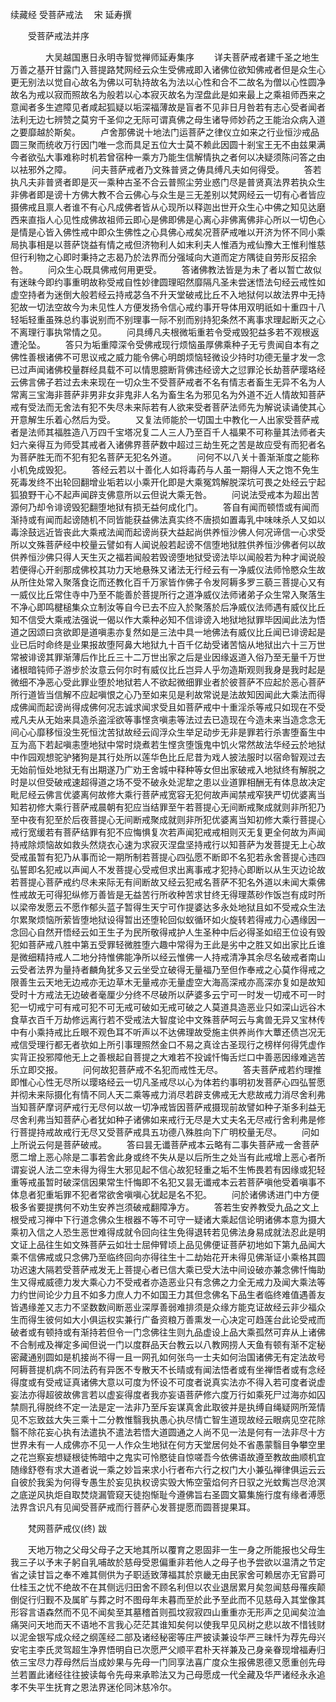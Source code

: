 续藏经   受菩萨戒法
　宋 延寿撰
　　 

　　受菩萨戒法并序

　　　　大吴越国惠日永明寺智觉禅师延寿集序
　　详夫菩萨戒者建千圣之地生万善之基开甘露门入菩提路梵网经云众生受佛戒即入诸佛位欲知佛戒者但是众生心更无别法以觉自心故名为佛以可轨持故名为法以心性和合不二故名为僧以心性圆净故名为戒以寂而照故名为般若以心本寂灭故名为涅盘此是如来最上之乘祖师西来之意闻者多生遮障见者咸起狐疑以垢深福薄故是盲者不见非日月咎若有志心受者闻者法利无边七辨赞之莫穷千圣仰之无际可谓真佛之母生诸导师妙药之王能治众病入道之要靡越於斯矣。
　　卢舍那佛说十地法门运菩萨之律仪立如来之行业恒沙戒品圆三聚而统收万行因门唯一念而具足五位大士莫不赖此因圆十剎宝王无不由兹果满今者欲弘大事难称时机若曾宿种一乘方乃能生信解情执之者何以决疑须陈问答之由以袪邪外之障。
　　问夫菩萨戒者乃文殊普贤之俦具缚凡夫如何得受。
　　答若执凡夫非普贤者即是灭一乘种古圣不合云普照尘劳业惑门尽是普贤真法界若执众生非佛者即是谤十方佛大教不合云佛心与众生是三无差别以梵网经云一切有心者皆应摄佛戒且禀人者谁不有心凡成佛者皆从心现所以释迦出世开众生心中佛之知见达磨西来直指人心见性成佛故祖师云即心是佛即佛是心离心非佛离佛非心所以一切色心是情是心皆入佛性戒中即众生佛性之心具佛心戒矣况菩萨戒唯以开济为怀不同小乘局执事相是以菩萨饶益有情之戒但济物利人如末利夫人惟酒为戒仙豫大王惟利惟慈但行利物之心即时秉持之志曷乃於法界而分强域向大道而定方隅徒自劳形反招余咎。
　　问众生心既具佛戒何用更受。
　　答诸佛教法皆是为未了者以暂亡故似有迷昧今即约事重明故称受戒自性妙律圆理昭然靡隔凡圣未尝迷悟法句经云戒性如虚空持者为迷倒大般若经云持戒苾刍不升天堂破戒比丘不入地狱何以故法界中无持犯故一切法空故今为未见性人方便发扬令信心戒约事开导体用双明祇如十重四十八轻垢轻重虽殊总约事说别而不别理事一际不别而别持犯条然不离事求理起断灭之心不离理行事执常情之见。
　　问具缚凡夫根微垢重若令受戒毁犯益多若不观根返遭沦坠。
　　答只为垢重障深令受佛戒现行烦恼虽厚佛乘种子无亏贵闻自本有之佛性善根诸佛不可思议戒之威力能令佛心明朗烦恼轻微设少持时功德无量才发一念已过声闻诸佛校量群经具载不可以情思臆断背佛违经谤大之愆罪沦长劫菩萨璎珞经云佛言佛子若过去未来现在一切众生不受菩萨戒者不名有情志者畜生无异不名为人常离三宝海非菩萨非男非女非鬼非人名为畜生名为邪见名为外道不近人情故知菩萨戒有受法而无舍法有犯不失尽未来际若有人欲来受者菩萨法师先为解说读诵使其心开意解生乐着心然后为受。
　　又复法师能於一切国土中教化一人出家受菩萨戒者是法师其福胜造八万四千宝塔况复二人三人乃至百千人福果不可称量其法师者夫妇六亲得互为师受其戒者入诸佛界菩萨数中超过三劫生死之苦是故应受有而犯者名为菩萨胜无而不犯有犯名菩萨无犯名外道。
　　问何不以八关十善渐渐度之能称小机免成毁犯。
　　答经云若以十善化人如将毒药与人虽一期得人天之饱不免生死毒发终不出轮回翻增业垢若以小乘开化即是大乘冤鸩解脱深坑可畏之处经云宁起狐狼野干心不起声闻辟支佛意所以云但说大乘无咎。
　　问说法受戒本为超出苦源何乃却令诽谤毁犯翻堕地狱有损无益何成化门。
　　答自有闻而顿悟或有闻而渐持或有闻而起谤随机不同皆能获益佛法真实终不唐损如置毒乳中味味杀人又如以毒涂鼓远近皆丧此大乘戒法闻而起谤尚获大益起尚供养恒沙佛人何况谛信一心求受所以文殊菩萨经中校量云譬如有人闻说般若起谤不信堕地狱胜供养恒沙佛者何以故供养恒沙佛只得人天生灭之福若闻般若毁谤堕地狱受谤法毕以闻般若为种才闻说般若便得心开剎那成佛校其功力天地悬殊又诸法无行经云有一净威仪法师怜愍众生故从所住处常入聚落食讫而还教化百千万家皆作佛子令发阿耨多罗三藐三菩提心又有一威仪比丘常住寺中乃至不能善於菩提所行之道净威仪法师诸弟子众生常入聚落生不净心即鸣楗槌集众立制汝等自今已去不应入於聚落於后净威仪法师遇有威仪比丘知不信受大乘戒法强说一偈以作大乘种必知不信诽谤入地狱地狱罪毕因闻此法为悟道之因颂曰贪欲即是道嗔恚亦复然如是三法中具一地佛法有威仪比丘闻已诽谤起是业已后时命终是业果报故堕阿鼻大地狱九十百千亿劫受诸苦恼从地狱出六十三万世常被诽谤其罪渐薄后作比丘三十二万世出家之后是业因缘返道入俗乃至无量千万世诸根暗钝师子游步於汝意云何尔时有威仪比丘岂异人乎勿造斯观则我身是我时起是微细不净恶心受此罪业堕於地狱若人不欲起微细罪业者於彼菩萨不应起於恶心菩萨所行道皆当信解不应起嗔恨之心乃至如来见是利故常说是法故知因闻此大乘法而得成佛闻而起谤尚得成佛何况志诚求闻求受且如菩萨戒中十重淫杀等戒只如现在不受戒凡夫从无始来具造杀盗淫欲等事悭贪嗔恚等法过去已造现在今造未来当造念念无间心心靡移恒没生死恒沈苦狱故经云阎浮众生举足动步无非是罪若行杀害堕畜生中互为高下若起嗔恚堕地狱中常时烧煮若生悭贪堕饿鬼中饥火常然故法华经云於地狱中作园观想驼驴猪狗是其行处所以莲华色比丘尼昔为戏人披法服时以宿命智观过去无始前恒处地狱无有出期遂乃广劝王舍城中释种等女但出家破戒入地狱终有解脱之时是以但受破戒速超得道之场不受不破永处泥犂之患以业道罪相酬无有体息故决定毗尼经云佛言优婆离何故修大乘行菩萨戒宽容无犯何故声闻禁戒窄狭严切优婆离当知若初修大乘行菩萨戒晨朝有犯应当结罪至午若菩提心无间断戒聚成就则非所犯乃至中夜有犯至於后夜菩提心无间断戒聚成就则非所犯优婆离当知初修大乘行菩提心戒行宽缓若有菩萨结罪有犯不应悔惧复次若声闻犯戒戒相则灭无复更全何故为声闻持戒除烦恼故如救头然烧衣心速为求寂灭涅盘坚持戒行以知菩萨为发菩提无上心故受戒虽暂有犯乃从事而论一期所制若菩提心四弘愿不断即不名犯若永舍菩提心违四弘誓即名犯戒以声闻人不发菩提心受戒但求出离事戒才犯持心即断以从生灭边论故若菩提心菩萨戒约尽未来际无有间断故又经云犯戒名菩萨不犯名外道以未闻大乘佛性戒故无可得犯纵修万善皆是无益苦行所收种苦求甘终无得理蒸砂作饭岂有成时所以梁帝发愿云不愿作郁头蓝子暂得生天宁可作提婆达多永处地狱且如不受戒众生法尔累聚烦恼所萦皆堕地狱设得暂出还堕轮回似蚁循环如火旋转若得戒力心遇缘因一念回心自然开悟经云如王生子为民所敬得戒护人生圣种中后必得圣如绍王位设有毁犯如菩萨戒八胜中第五受罪轻微胜堕六趣中常得为王此是劣中之胜又如出家比丘谁是微细精持戒人二地分持惟佛能净所以经云惟佛一人持戒清净其余尽名破戒者南山云受者法界为量持者麟角犹多又云坐受立破得无量福乃至但作奉戒之心莫作得戒之限善生云天地无边戒亦无边草木无量戒亦无量虚空大海高深戒亦高深亦复如是故知受时十方戒法无边破者毫厘少分终不尽破所以萨婆多云宁可一时发一切戒不可一时犯一切戒宁可有戒可犯不可无戒可破如无戒可破之人莫道具造恶业只如深山远谷木食草衣百千万劫修远离行若不受戒法大智度论中文殊菩萨呵云与禽兽无异又宝林传中有小乘持戒比丘眼不观色耳不听声以不达佛理故受施主供养尚作大蕈还债岂况无戒信受理行都无者欤如上所引事理照然金口不易之真诠古圣现行之榜样何得凭虚作实背正投邪障他无上之善根起自菩提之大难若不投诚忏悔舌烂口中善恶因缘难逃苦乐立即交报。
　　问何故犯菩萨戒不名犯而戒性无尽。
　　答夫菩萨戒若约理推即惟心心性无尽所以璎珞经云一切凡圣戒尽以心为体若约事明初发菩萨心四弘誓愿并彻未来际摄化有情不同人天二乘等戒力消尽若辟支佛戒无大悲故戒力消尽舍利弗当知菩萨摩诃萨戒行无尽何以故一切净戒皆因菩萨戒摄现前故譬如种子渐多利益无尽舍利弗当知菩萨心者犹如种子诸佛如来戒行无尽是大丈夫名无尽戒行舍利弗是修行菩提持戒故戒行无尽又受菩萨戒具五功德八殊胜向下广明校量无尽。
　　问如上所说云何是菩萨破戒。
　　答曰昙无谶菩萨戒本云略有二事失菩萨戒一舍菩萨愿二增上恶心除是二事若舍此身或终不失从是以后所生之处当有此戒增上恶心者所谓妄说人法二空未得为得生大邪见起不信心故犯轻重之垢不生怖畏若有因缘或犯轻重等戒虽暂时破深信因果常生忏悔即不名犯又昙无谶戒本云若菩萨嗔他受着嗔事不体息者犯重垢罪不犯者常欲舍嗔嗔心犹起是名不犯。
　　问於诸佛诱进门中方便极多省要提携何不劝生安养岂须破戒翻障净方。
　　答若生安养教受九品之文上根受戒习禅中下行道念佛众生根器不等不可守一疑诸大乘起信论明诸佛本意为摄大乘初入信之人恐生恶世难得成就令回向往生免得退转若见佛法身易成就法忍此是明文证上品往生如文殊菩萨云如壮士屈伸臂顷上品见佛便证菩萨初地如下第九品闻大乘不信佛戒或只念佛乃至临终回向亦得往生十二劫始花开未得见佛渐证小乘格其圆功迟速大隔若受菩萨戒发无上菩提心者已信大乘已受大法中间设破亦兼念佛忏悔助生又得戒威德力发大乘心力不受戒者亦造恶业只有念佛之力全无戒力及闻大乘法等力约世间论少力且不如多力庶人力不如国王力其但念佛名下品生者临终难值遇善友皆遇缘差又志力不坚数数间断恶业深厚善弱难排须是众缘方能克证故经云非少福众生而得生彼何如大小俱运权实兼行广备资粮万善熏发一心决定可趋莲台此论受戒而破者或有顿持或有渐持若但令一门念佛往生则九品虚设上品大乘孤然可弃从上诸佛不合制戒及禅定多闻但说一门以度群品天台教云以八教网捞人天鱼有顿有渐不定秘密藏通别圆如是机接尚不得一且一网孔如何张鸟一士夫如何治国诸佛无有定法故号阿耨菩提机病不同法药有异医不专散天不长晴或有闻法悟者或有坐禅悟者或有念经得度或有受戒证真诸佛大意以可度为怀设不可度者说真实法亦不得入若可度者说虚妄法亦得超彼故佛言若以虚妄得度者我亦妄语菩萨修六度万行如乘死尸过海亦如囚禁厕孔得脱终不定一法是定一法非乃至斥妄谋真舍此取彼并是执缚自绳疑网所笼情见不忘致兹大失三乘十二分教惟翳我执愚心执尽情亡智生道现故经云眼病见空花除翳不除花妄心执有法遣执不遣法若悟大道圆通之人尚不见一法是何有一法非尽十方世界未有一人成佛亦不见一人作众生地狱在何方天堂居何处不省愚蒙翳目争攀空里之花岂察妄想疑根徒怖暗中之鬼实可怜愍徒自惊嗟吾今依佛语故遵至教故曲顺机宜随缘舒卷有求大道者说一乘之妙旨来求小行者布六行之权门大小兼弘禅律俱运云云自彼於我奚为何得专愚生於妄见执权谤实毁大怖空萤焰何齐日驭之光蚊觜岂尽沧溟之底逆风执炬自取焚烧漏管窥天徒抱惭耻今遵佛旨右圣圆文纂集施行度有缘者溥愿法界含识凡有见闻受菩萨戒而行菩萨心发菩提愿而圆菩提果耳。

　　梵网菩萨戒仪(终)
 跋

　　天地万物之父母父母子之天地其所以覆育之恩固非一生一身之所能报也父母生我三子以予末子躬自乳哺故於慈母受恩偏重非若他人之母子也予尝欲以温清之节定省之读甘旨之奉不难其侧供为子职适致薄福其於京畿无由民家舍可赖居亦无官爵可仕桂玉之忧不绝故不在其侧远归田舍不顾名利但以农业退居累月矣忽闻慈母罹疾颠倒促行归觐不及属旷与葬之时不图母年未暮而至於此予至此而不见慈母入其堂像其形容言语森然而不见不闻矣至其墓稽首则孤坟寂寂四山重重亦无形声之见闻矣泣洫痛哭问天地而天不语地不言我心茫茫其谁知矣何以使我早见风树之悲以故不惜钱财以泥金银写成众经之纲莲经二部及诸经秘密等庄严披读兼设华严三昧忏为荐先母兴安宅主李氏灵驾超生净界悟明自已次愿严父顺平君朴天祥兼及己身亲眷现增福寿归依三宝尽力荐母然后当成妙果与先母一门同享法喜广度众生报佛恩德又愿重创先母兰若置此诸经往往披读每令先母来承聆法又为己母愿成一代全藏及华严诸经永永追孝不失平生抚育之恩法界迷伦同沐慈冷尔。

